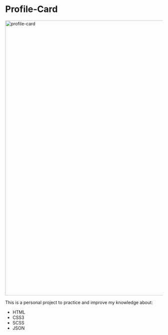 # Profile-Card

<img src="https://user-images.githubusercontent.com/87239602/163493142-de16e08c-a86e-412d-87ea-2e22bff56aa4.jpg" alt="profile-card" title="profile-card" width="880px">

This is a personal project to practice and improve my knowledge about:
</br>
* HTML
* CSS3
* SCSS
* JSON
